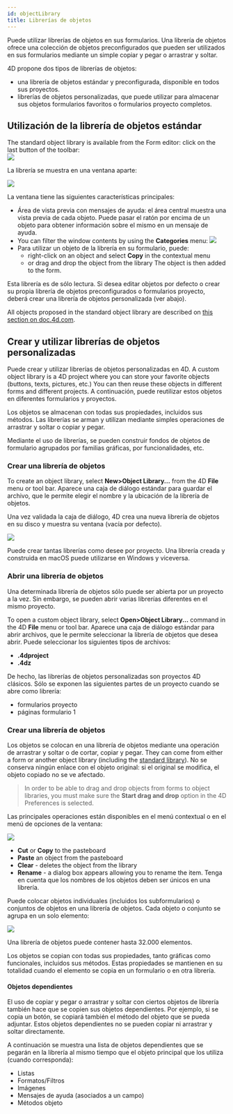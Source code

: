 ```yaml
---
id: objectLibrary
title: Librerías de objetos
---
```


Puede utilizar librerías de objetos en sus formularios. Una librería de objetos ofrece una colección de objetos preconfigurados que pueden ser utilizados en sus formularios mediante un simple copiar y pegar o arrastrar y soltar.

4D propone dos tipos de librerías de objetos:

- una librería de objetos estándar y preconfigurada, disponible en todos sus proyectos.
- librerías de objetos personalizadas, que puede utilizar para almacenar sus objetos formularios favoritos o formularios proyecto completos.

## Utilización de la librería de objetos estándar

The standard object library is available from the Form editor: click on the last button of the toolbar:\
![](../assets/en/FormEditor/library1.png)

La librería se muestra en una ventana aparte:

![](../assets/en/FormEditor/library2.png)

La ventana tiene las siguientes características principales:

- Área de vista previa con mensajes de ayuda: el área central muestra una vista previa de cada objeto. Puede pasar el ratón por encima de un objeto para obtener información sobre el mismo en un mensaje de ayuda.
- You can filter the window contents by using the **Categories** menu:
  ![](../assets/en/FormEditor/library3.png)
- Para utilizar un objeto de la librería en su formulario, puede:
  - right-click on an object and select **Copy** in the contextual menu
  - or drag and drop the object from the library The object is then added to the form.

Esta librería es de sólo lectura. Si desea editar objetos por defecto o crear su propia librería de objetos preconfigurados o formularios proyecto, deberá crear una librería de objetos personalizada (ver abajo).

All objects proposed in the standard object library are described on [this section on doc.4d.com](https://doc.4d.com/4Dv17R6/4D/17-R6/Library-objects.200-4354586.en.html).

## Crear y utilizar librerías de objetos personalizadas

Puede crear y utilizar librerías de objetos personalizadas en 4D. A custom object library is a 4D project where you can store your favorite objects (buttons, texts, pictures, etc.) You can then reuse these objects in different forms and different projects. A continuación, puede reutilizar estos objetos en diferentes formularios y proyectos.

Los objetos se almacenan con todas sus propiedades, incluidos sus métodos. Las librerías se arman y utilizan mediante simples operaciones de arrastrar y soltar o copiar y pegar.

Mediante el uso de librerías, se pueden construir fondos de objetos de formulario agrupados por familias gráficas, por funcionalidades, etc.

### Crear una librería de objetos

To create an object library, select **New>Object Library...** from the 4D **File** menu or tool bar. Aparece una caja de diálogo estándar para guardar el archivo, que le permite elegir el nombre y la ubicación de la librería de objetos.

Una vez validada la caja de diálogo, 4D crea una nueva librería de objetos en su disco y muestra su ventana (vacía por defecto).

![](../assets/en/FormEditor/library4.png)

Puede crear tantas librerías como desee por proyecto. Una librería creada y construida en macOS puede utilizarse en Windows y viceversa.

### Abrir una librería de objetos

Una determinada librería de objetos sólo puede ser abierta por un proyecto a la vez. Sin embargo, se pueden abrir varias librerías diferentes en el mismo proyecto.

To open a custom object library, select **Open>Object Library...** command in the 4D **File** menu or tool bar. Aparece una caja de diálogo estándar para abrir archivos, que le permite seleccionar la librería de objetos que desea abrir. Puede seleccionar los siguientes tipos de archivos:

- **.4dproject**
- **.4dz**

De hecho, las librerías de objetos personalizadas son proyectos 4D clásicos. Sólo se exponen las siguientes partes de un proyecto cuando se abre como librería:

- formularios proyecto
- páginas formulario 1

### Crear una librería de objetos

Los objetos se colocan en una librería de objetos mediante una operación de arrastrar y soltar o de cortar, copiar y pegar. They can come from either a form or another object library (including the [standard library](#using-the-standard-object-library)). No se conserva ningún enlace con el objeto original: si el original se modifica, el objeto copiado no se ve afectado.

> In order to be able to drag and drop objects from forms to object libraries, you must make sure the **Start drag and drop** option in the 4D Preferences is selected.

Las principales operaciones están disponibles en el menú contextual o en el menú de opciones de la ventana:

![](../assets/en/FormEditor/library5.png)

- **Cut** or **Copy** to the pasteboard
- **Paste** an object from the pasteboard
- **Clear** - deletes the object from the library
- **Rename** - a dialog box appears allowing you to rename the item. Tenga en cuenta que los nombres de los objetos deben ser únicos en una librería.

Puede colocar objetos individuales (incluidos los subformularios) o conjuntos de objetos en una librería de objetos. Cada objeto o conjunto se agrupa en un solo elemento:

![](../assets/en/FormEditor/library6.png)

Una librería de objetos puede contener hasta 32.000 elementos.

Los objetos se copian con todas sus propiedades, tanto gráficas como funcionales, incluidos sus métodos. Estas propiedades se mantienen en su totalidad cuando el elemento se copia en un formulario o en otra librería.

#### Objetos dependientes

El uso de copiar y pegar o arrastrar y soltar con ciertos objetos de librería también hace que se copien sus objetos dependientes. Por ejemplo, si se copia un botón, se copiará también el método del objeto que se pueda adjuntar. Estos objetos dependientes no se pueden copiar ni arrastrar y soltar directamente.

A continuación se muestra una lista de objetos dependientes que se pegarán en la librería al mismo tiempo que el objeto principal que los utiliza (cuando corresponda):

- Listas
- Formatos/Filtros
- Imágenes
- Mensajes de ayuda (asociados a un campo)
- Métodos objeto
